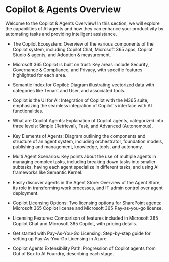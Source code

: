 # Copilot & Agents Overview

Welcome to the Copilot & Agents Overview! In this section, we will explore the capabilities of AI agents and how they can enhance your productivity by automating tasks and providing intelligent assistance.

- The Copilot Ecosystem: Overview of the various components of the Copilot system, including Copilot Chat, Microsoft 365 apps, Copilot Studio & agents, and Adoption & measurement.

- Microsoft 365 Copilot is built on trust: Key areas include Security, Governance & Compliance, and Privacy, with specific features highlighted for each area.

- Semantic Index for Copilot: Diagram illustrating vectorized data with categories like Tenant and User, and associated tools.

- Copilot is the UI for AI: Integration of Copilot with the M365 suite, emphasizing the seamless integration of Copilot's interface with AI functionalities.

- What are Copilot Agents: Explanation of Copilot agents, categorized into three levels: Simple (Retrieval), Task, and Advanced (Autonomous).

- Key Elements of Agents: Diagram outlining the components and structure of an agent system, including orchestrator, foundation models, publishing and management, knowledge, tools, and autonomy.

- Multi Agent Scenarios: Key points about the use of multiple agents in managing complex tasks, including breaking down tasks into smaller subtasks, having each agent specialize in different tasks, and using AI frameworks like Semantic Kernel.

- Easily discover agents in the Agent Store: Overview of the Agent Store, its role in transforming work processes, and IT admin control over agent deployment.

- Copilot Licensing Options: Two licensing options for SharePoint agents: Microsoft 365 Copilot license and Microsoft 365 Pay-as-you-go license.

- Licensing Features: Comparison of features included in Microsoft 365 Copilot Chat and Microsoft 365 Copilot, with pricing details.

- Get started with Pay-As-You-Go Licensing: Step-by-step guide for setting up Pay-As-You-Go Licensing in Azure.

- Copilot Agents Extensibility Path: Progression of Copilot agents from Out of Box to AI Foundry, describing each stage.
